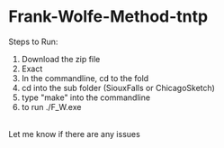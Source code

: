 # Frank-Wolfe-Method-tntp

Steps to Run:
1) Download the zip file <br>
2) Exact <br>
3) In the commandline, cd to the fold <br>
4) cd into the sub folder (SiouxFalls or ChicagoSketch) <br>
5) type "make" into the commandline <br>
6) to run ./F_W.exe <br>
<br>
Let me know if there are any issues
